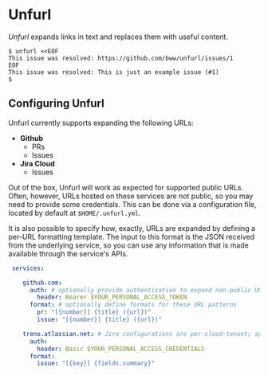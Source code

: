 # Unfurl
_Unfurl_ expands links in text and replaces them with useful content.

```
$ unfurl <<EOF
This issue was resolved: https://github.com/bww/unfurl/issues/1
EOF
This issue was resolved: This is just an example issue (#1)
$
```

## Configuring Unfurl
Unfurl currently supports expanding the following URLs:

* **Github**
    * PRs
    * Issues
* **Jira Cloud**
    * Issues

Out of the box, Unfurl will work as expected for supported public URLs. Often, however, URLs hosted on these services are not public, so you may need to provide some credentials. This can be done via a configuration file, located by default at `$HOME/.unfurl.yml`.

It is also possible to specify how, exactly, URLs are expanded by defining a per-URL formatting template. The input to this format is the JSON received from the underlying service, so you can use any information that is made available through the service's APIs.

```yaml
 services:

    github.com:
      auth: # optionally provide authentication to expand non-public URLs
        header: Bearer $YOUR_PERSONAL_ACCESS_TOKEN
      format: # optionally define formats for these URL patterns
        pr: "[{number}] {title} ({url})"
        issue: "[{number}] {title} ({url})"

    treno.atlassian.net: # Jira configurations are per-cloud-tenant; specify your domain
      auth:
        header: Basic $YOUR_PERSONAL_ACCESS_CREDENTIALS
      format:
        issue: "[{key}] {fields.summary}"

```
